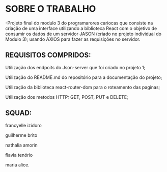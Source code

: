 # SOBRE O TRABALHO 

-Projeto final do modulo 3 do programarores cariocas que consiste na criação de uma interface utilizando a biblioteca React com o objetivo de consumir os dados de um servidor JASON (criado no projeto individual do Modulo 3); usando AXIOS para fazer as requisições no servidor.
 
 
 
 
 
 ## REQUISITOS COMPRIDOS:
 
Utilização dos endpoits do Json-server que foi criado no projeto 1;

Utilização do README.md do repositório para a documentação do projeto;

Utilização da biblioteca react-router-dom para o roteamento das paginas;

Utilização dos metodos HTTP: GET, POST, PUT e DELETE;




## SQUAD:

francyelle izidoro

guilherme brito

nathalia amorin

flavia tenório

maria alice.



